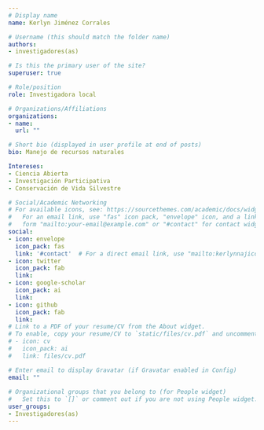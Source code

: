```yaml
---
# Display name
name: Kerlyn Jiménez Corrales

# Username (this should match the folder name)
authors:
- investigadores(as)

# Is this the primary user of the site?
superuser: true

# Role/position
role: Investigadora local

# Organizations/Affiliations
organizations:
- name: 
  url: ""

# Short bio (displayed in user profile at end of posts)
bio: Manejo de recursos naturales

Intereses:
- Ciencia Abierta
- Investigación Participativa
- Conservación de Vida Silvestre

# Social/Academic Networking
# For available icons, see: https://sourcethemes.com/academic/docs/widgets/#icons
#   For an email link, use "fas" icon pack, "envelope" icon, and a link in the
#   form "mailto:your-email@example.com" or "#contact" for contact widget.
social:
- icon: envelope
  icon_pack: fas
  link: '#contact'  # For a direct email link, use "mailto:kerlynnajico@gmail.com".
- icon: twitter
  icon_pack: fab
  link: 
- icon: google-scholar
  icon_pack: ai
  link: 
- icon: github
  icon_pack: fab
  link: 
# Link to a PDF of your resume/CV from the About widget.
# To enable, copy your resume/CV to `static/files/cv.pdf` and uncomment the lines below.  
# - icon: cv
#   icon_pack: ai
#   link: files/cv.pdf

# Enter email to display Gravatar (if Gravatar enabled in Config)
email: ""
  
# Organizational groups that you belong to (for People widget)
#   Set this to `[]` or comment out if you are not using People widget.  
user_groups:
- Investigadores(as)
---
```

